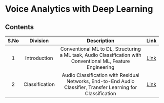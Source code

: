 # Voice Analytics with Deep Learning

## Contents

| S.No |  Division                             | Description                                                          | Link           |
|:----:|    :------------:                        |     :--------------:                                                   |    :--------:        |
| 1    | Introduction   | Conventional ML to DL, Structuring a ML task, Audio Classification with Conventional ML, Feature Engineering|[Link](https://github.com/rbg-research/AI-Training/tree/main/voice-analytics/introduction)|
| 2    | Classification  | Audio Classification with Residual Networks, End-to-End Audio Classifier, Transfer Learning for Classification |[Link](https://github.com/rbg-research/AI-Training/tree/main/voice-analytics/classification)|

